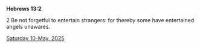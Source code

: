 **Hebrews 13:2**

2 Be not forgetful to entertain strangers: for thereby some have entertained angels unawares.

[Saturday 10-May, 2025](https://getbible.life/kjv/Hebrews/13/2)
